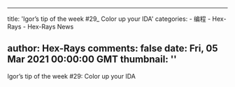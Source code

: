 
---
title: 'Igor’s tip of the week #29_ Color up your IDA'
categories: 
    - 编程
    - Hex-Rays
    - Hex-Rays News

author: Hex-Rays
comments: false
date: Fri, 05 Mar 2021 00:00:00 GMT
thumbnail: ''
---

<div>   
Igor’s tip of the week #29: Color up your IDA  
</div>
            